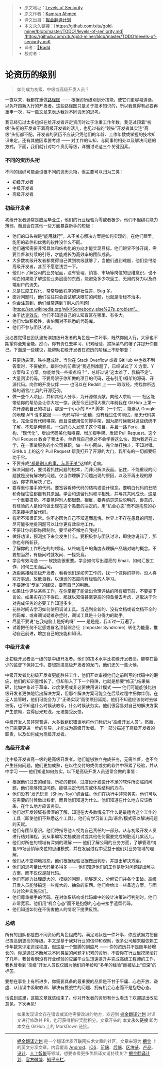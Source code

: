 > * 原文地址：[Levels of Seniority](https://roadmap.sh/guides/levels-of-seniority)
> * 原文作者：[Kamran Ahmed](https://twitter.com/kamranahmedse)
> * 译文出自：[掘金翻译计划](https://github.com/xitu/gold-miner)
> * 本文永久链接：[https://github.com/xitu/gold-miner/blob/master/TODO1/levels-of-seniority.md](https://github.com/xitu/gold-miner/blob/master/TODO1/levels-of-seniority.md)
> * 译者：[👊Badd](https://juejin.im/user/5b0f6d4b6fb9a009e405dda1)
> * 校对者：

# 论资历的级别

> 如何成为初级、中级或高级开发人员？

一直以来，我都在重做[路径图](https://roadmap.sh) —— 根据资历级别划分技能，使它们更容易遵循，以免吓跑新入行的开发者。这些路径图只是关于技术知识的，所以我觉得有必要再重申一次，写一篇文章来表达我对不同资历的思考。

我已经见过太多组织在给开发者评定资历时过于注重工作年数。我见过顶着“初级”头衔的开发者干着高级开发者的活儿，也见过有的“领头”开发者其实连“高级”头衔都不配。开发者的资历不应该只凭他们的年龄、工作年数或掌握的技术知识来定。还有其他因素要考虑 —— 对工作的认知、与同事的相处以及解决问题的方式。下面，我们就针对每个资历等级，详细讨论这三个关键因素。

### 不同的资历头衔

不同的组织可能会设置不同的资历头衔，但主要可以归为三类：

* 初级开发者
* 中级开发者
* 高级开发者

### 初级开发者

初级开发者通常是应届毕业生，他们的行业经验为零或者极少。他们不但编程能力薄弱，而且会在其他一些方面暴露新手的短板：

* 他们的口头禅是“能用就行”，从不关心解决方案是如何实现的。在他们眼里，能用的软件和优秀的软件没什么不同。
* 他们通常需要非常具体和结构化的方向才能实现目标。他们眼界不够开阔，需要监督和持续的引导，才能成长为高效率的团队成员。
* 大多数初级开发者都觉得自己做到初级就够了，当他们遇到难题，他们会甩给高级开发者，甚至不愿意浅尝一下。
* 他们不了解公司的业务层面，没有管理、销售、市场等岗位的思维意识，也不明白如果能了解这些业务层面的东西，能避免多少次返工、无用的努力以及终端用户的流失。
* 总是过度工程化，常常导致程序的健壮性差、Bug 多。
* 面对问题时，他们往往只会尝试解决眼前的问题，也就是治标不治本。
* 你会注意到，他们经常遇到“[别人的问题](https://en.wikipedia.org/wiki/Somebody_else%27s_problem”。
* 由于[达克效应](https://en.wikipedia.org/wiki/Dunning%E2%80%93Kruger_effect)，他们不知道自己的认知盲区在哪里、有多大。
* 他们欠缺积极性，害怕面对不熟悉的代码库。
* 他们不参与团队讨论。

没必要觉得在团队里扮演初级开发者的角色是一件坏事，既然你刚入行，大家也不期望你全知全能，然而，你有责任去学习、积累经验、摘掉菜鸟的帽子并提升你自己。下面是一些建议，能帮助初级开发者在资历的阶梯上不断攀登：

* 只要功夫深，铁杵磨成针。当你在 Stack Overflow 或者 GitHub 中也找不到答案时，不要放弃。跟带你的前辈说“我遇到难题了，已经试过了 X 方案、Y 方案和 Z 方案。你能给我一些指点吗？”，总好过说“这太难了，我搞不定”。
* 大量阅读代码，不要局限于你所做的项目的代码，还有引用/框架的源码、开源代码。向你的开发伙伴 —— 也可以在 Reddit 上 —— 取取经，找找你所选择的语言/工具的开源范例。
* 做一些个人项目，并和其他人分享，为开源做贡献。向他人求助 —— 社区能带给你的帮助会让你大吃一惊。我至今还记得大概六年前我在 GitHub 上第一次开源我自己的项目，那是一个小小的 PHP 脚本（一个库），能够从 Google 的地理 API 请求数据 —— 代码写得一团糟，没有经过任何测试，毫无代码美化，完全没有代码嗅探，而且没使用任何脚手架，因为那时候我对这些统统不了解。不知是何契机，一位好心人发现了这个项目，并且一路 Fork、重构、“现代化”、增加代码美化和嗅探、增加脚手架、发起 Pull Request。这个 Pull Request 教会了我太多，单靠我自己绝对不会学得这么快，因为我还在上学，在一家做服务的小公司兼职，做一些小网站，完全单打独斗，不知对错。GitHub 上的这个 Pull Request 帮我打开了开源的大门，我所有的一切都要归功于它。
* 不要养成[“都是别人的事，与我无关”](https://en.wikipedia.org/wiki/Somebody_else%27s_problem)这样的毛病。
* 解决问题时，要试着抓住问题的根本，而非只解决表面。记住，不能重现的问题就是没有解决的问题。仅当你理解了问题出现的原因，以及不再出现的原因，你才算解决了它。
* 要尊重你接手的代码。要宽容看待代码的结构或设计理念。要明白代码的丑陋和奇怪往往都自有其原因。学会和遗留代码和平相处，并与其共同成长，这是一个重要技能。不要觉得别人都很蠢。相反，要弄清楚这些聪明的、善意的、有经验的人是如何做出现在这个愚蠢的决定的。用“机会心态”而不是抱怨的心态来接手遗留代码。
* 有所不知很正常。你不必因为自己不知道而羞愧。世界上不存在愚蠢的问题，尽可能多地提问题可以让你更有效率地工作。
* 不要让你的职称限制你，要坚持不懈地自我提升。
* 做好功课，预测接下来会发生什么。要积极参与团队讨论，即使你说错了，那你也有所斩获。
* 了解你的工作所在的的领域。从终端用户的角度去理解产品端对端的概念。不要想当然，有疑问时就发问、一探究竟。
* 学会有效沟通 —— 软技能很重要。学会如何写出漂亮的 Email、如何汇报工作、如何三思而后问。
* 近距离接触高级开发者，看看他们是如何工作的，找一个做你的导师。没人喜欢万事通。放低自我，以谦逊的态度向有经验的人学习。
* 不要迷信“专家”的建议，要有自己的判断。
* 如果让你评估某些工作，在你掌握了能做出合理评估的所有细节前，不要妄下言论。如果实在迫不得已，那就以双倍甚至更高的预备量去考虑，这取决于你对完成任务的必要工作知道多少。
* 花些时间去学习如何使用调试工具。当遇到全新的、没有文档或者文档不全的代码库，或者调试疑难杂症时，调试工具是十分得力的助手。
* 尽量不要说“在我电脑上是好的呀” —— 是是是，我听过一万遍了。
* 试着把任何不足感或冒名顶替综合征（Imposter Syndrome）转化为能量，推动自己前进，增加自己的技能和知识。

### 中级开发者

比初级开发者高一级的是中级开发者。他们的技术水平比初级开发者高，能够在最少的监督下保持工作。要想跃进高级开发者的龙门，他们还欠一些火候。

中级开发者比初级开发者更能胜任工作，他们开始审视他们之前所写的代码中的瑕疵，他们的知识量增长了，但却陷入了下一个陷阱，也就是想要“修正”,结果搞砸，比如抽象过于草率、过度使用或非必要使用设计模式 —— 他们可能能够比初级开发者更快地给出解决方案，但那个解决方案可能会在后续过程中把你绊倒。在无人监管时，他们可能会为了“正确实现”而使项目延期。他们不知道应该何时去做权衡，也不知道什么时候该教条，什么时候该务实。他们很容易对自己的解决方案产生依赖，变得目光短浅，无法接受反馈。

中级开发人员非常普遍，大多数组织错误地将他们标记为“高级开发人员”。然而，他们需要更进一步的引导，才能成为高级开发者。 下一部分描述了高级开发者的职责，以及如何成为高级开发者。

### 高级开发者

比中级开发者高一级的是高级开发者。他们能够独立完成任务，无需监督，也不会产生任何问题。他们更加成熟，在以往交付的或优或劣的软件中积累了经验，并从中学习 —— 他们知道如何务实。以下是高级开发人员通常会做的事情：

* 根据他们过去的经验、所犯的错误、过度设计或设计不足的软件所面临的问题，他们能够预见问题，能够决定代码库或体系结构的方向。
* 他们没有“发光玩具（Shiny-Toy）”综合征。他们在执行中非常务实。他们可以在需要的时候做出权衡，而且他们知道为什么。他们知道在什么地方应该教条，在什么地方应该务实。
* 他们对开发领域有很深的了解，知道在大多数情况下什么是最适合这个工作的工具（即使他们不熟悉这个工具）。他们有学习新工具/语言/模式等以解决问题的天赋。
* 他们有团队意识。他们将指导他人视为自己责任的一部分。从与初级开发人员进行结对编程，到从事编写文档或测试或其他任何需要完成的脏活儿累活儿。
* 他们对所在的领域有深刻的理解 —— 他们了解公司的业务方面，了解管理/销售/市场营销等岗位的思维模式，并在发展过程中受益于他们对业务领域的理解。
* 他们从不空洞地抱怨，他们根据经验证据做出判断，并提出解决方案。
* 他们的思考量比代码量多得多 —— 他们知道他们的工作是针对问题提出解决方案，而不仅仅是敲代码。
* 他们有能力处理庞大的、模糊的问题，能够定义、分解它们并各个击破。高级开发人员能够搞定一些庞大的、抽象的东西。他们会给出一些备选方案，与团队讨论并实施它们。
* 他们尊重接手的代码。在对体系结构或代码库中的设计决策进行判别时，他们非常宽容。他们用“机会心态”而不是抱怨的心态来接手遗留代码。
* 他们知道如何在不伤害他人的情况下提供反馈。

### 总结

所有的团队都是由不同资历的角色组成的。满足现状是一件坏事，你应该努力把自己提高到更高的等级。本文是基于我对行业的信仰和观察，很多公司越来越依赖工作年数来评定资深程度，但这是一个蹩脚的刻度尺 —— 你的资历并不是随年龄增长的，你是通过不断解决不同类型的问题才积累的资历，不管你在行业里摸爬滚打了几年。我曾看到没有行业经验的应届毕业生迅速提升并完成高级工程师的工作，我也曾看到“高级”开发人员仅仅因为他们的年龄和“多年的经验”而被贴上“资深”的标签。

要想在事业上有所进步，你需要具备的最重要的品质是不甘于平庸、心态开放、谦虚、从错误中吸取教训、解决有挑战性的问题、拥有机会心态而不是抱怨心态。

话说到这里，这篇文章就该结束了。你对开发者的资历有什么看法？欢迎提出改进意见。下次再见!

> 如果发现译文存在错误或其他需要改进的地方，欢迎到 [掘金翻译计划](https://github.com/xitu/gold-miner) 对译文进行修改并 PR，也可获得相应奖励积分。文章开头的 **本文永久链接** 即为本文在 GitHub 上的 MarkDown 链接。

---

> [掘金翻译计划](https://github.com/xitu/gold-miner) 是一个翻译优质互联网技术文章的社区，文章来源为 [掘金](https://juejin.im) 上的英文分享文章。内容覆盖 [Android](https://github.com/xitu/gold-miner#android)、[iOS](https://github.com/xitu/gold-miner#ios)、[前端](https://github.com/xitu/gold-miner#前端)、[后端](https://github.com/xitu/gold-miner#后端)、[区块链](https://github.com/xitu/gold-miner#区块链)、[产品](https://github.com/xitu/gold-miner#产品)、[设计](https://github.com/xitu/gold-miner#设计)、[人工智能](https://github.com/xitu/gold-miner#人工智能)等领域，想要查看更多优质译文请持续关注 [掘金翻译计划](https://github.com/xitu/gold-miner)、[官方微博](http://weibo.com/juejinfanyi)、[知乎专栏](https://zhuanlan.zhihu.com/juejinfanyi)。
